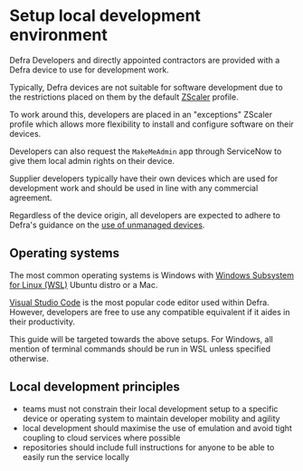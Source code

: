 # Setup local development environment

Defra Developers and directly appointed contractors are provided with a Defra device to use for development work.

Typically, Defra devices are not suitable for software development due to the restrictions placed on them by the default [ZScaler](https://www.zscaler.com/) profile. 

To work around this, developers are placed in an "exceptions" ZScaler profile which allows more flexibility to install and configure software on their devices.

Developers can also request the `MakeMeAdmin` app through ServiceNow to give them local admin rights on their device.

Supplier developers typically have their own devices which are used for development work and should be used in line with any commercial agreement.

Regardless of the device origin, all developers are expected to adhere to Defra's guidance on the [use of unmanaged devices](https://defra.github.io/software-development-standards/guides/unmanaged_devices/). 

## Operating systems

The most common operating systems is Windows with [Windows Subsystem for Linux (WSL)](https://learn.microsoft.com/en-us/windows/wsl/about) Ubuntu distro or a Mac.

[Visual Studio Code](https://code.visualstudio.com/) is the most popular code editor used within Defra.  However, developers are free to use any compatible equivalent if it aides in their productivity.

This guide will be targeted towards the above setups. For Windows, all mention of terminal commands should be run in WSL unless specified otherwise.

## Local development principles

- teams must not constrain their local development setup to a specific device or operating system to maintain developer mobility and agility
- local development should maximise the use of emulation and avoid tight coupling to cloud services where possible
- repositories should include full instructions for anyone to be able to easily run the service locally

